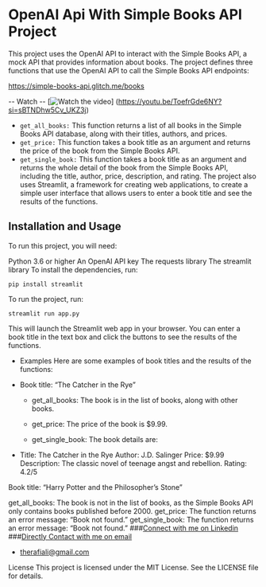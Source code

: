 # OpenAI Api With Simple Books API Project
This project uses the OpenAI API to interact with the Simple Books API, a mock API that provides information about books. The project defines three functions that use the OpenAI API to call the Simple Books API endpoints:

https://simple-books-api.glitch.me/books

-- Watch -- 
[![Watch the video](https://i.ytimg.com/vi/ToefrGde6NY/hqdefault.jpg?sqp=-oaymwE2CPYBEIoBSFXyq4qpAygIARUAAIhCGAFwAcABBvABAfgB_gmAAtAFigIMCAAQARhaIGUoWjAP&rs=AOn4CLDmEa-5rzsbChZJSsF9OWOv3TaBtw)] (https://youtu.be/ToefrGde6NY?si=sBTNDhw5Cv_UKZ3j)


- `get_all_books:` This function returns a list of all books in the Simple Books API database, along with their titles, authors, and prices.
- `get_price:` This function takes a book title as an argument and returns the price of the book from the Simple Books API.
- `get_single_book:` This function takes a book title as an argument and returns the whole detail of the book from the Simple Books API, including the title, author, price, description, and rating.
The project also uses Streamlit, a framework for creating web applications, to create a simple user interface that allows users to enter a book title and see the results of the functions.

## Installation and Usage
To run this project, you will need:

Python 3.6 or higher
An OpenAI API key
The requests library
The streamlit library
To install the dependencies, run:

`pip install streamlit`

To run the project, run:

`streamlit run app.py`

This will launch the Streamlit web app in your browser. You can enter a book title in the text box and click the buttons to see the results of the functions.

 - Examples
Here are some examples of book titles and the results of the functions:

-  Book title: “The Catcher in the Rye”

    - get_all_books: The book is in the list of books, along with other books.

    - get_price: The price of the book is $9.99.

    - get_single_book: The book details are:

- Title: The Catcher in the Rye Author: J.D. Salinger Price: $9.99 Description: The classic novel of teenage angst and rebellion. Rating: 4.2/5

Book title: “Harry Potter and the Philosopher’s Stone”

get_all_books: The book is not in the list of books, as the Simple Books API only contains books published before 2000.
get_price: The function returns an error message: “Book not found.”
get_single_book: The function returns an error message: “Book not found.”
###[Connect with me on Linkedin](https://www.linkedin.com/in/therafiali/)
###[Directly Contact with me on email](mailto:therafiali@gmial.com)
- therafiali@gmail.com

License
This project is licensed under the MIT License. See the LICENSE file for details.
